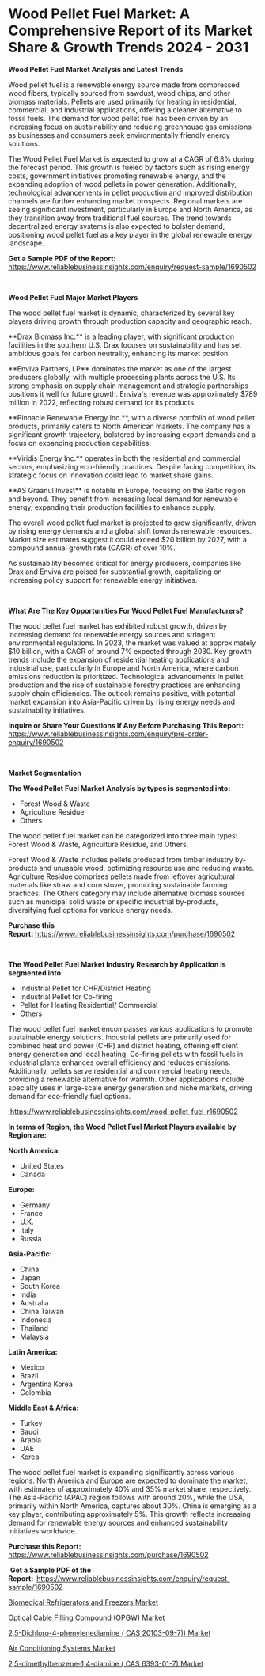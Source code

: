 <p><h1>Wood Pellet Fuel Market: A Comprehensive Report of its Market Share & Growth Trends 2024 - 2031</h1></p><p><strong>Wood Pellet Fuel Market Analysis and Latest Trends</strong></p>
<p><p>Wood pellet fuel is a renewable energy source made from compressed wood fibers, typically sourced from sawdust, wood chips, and other biomass materials. Pellets are used primarily for heating in residential, commercial, and industrial applications, offering a cleaner alternative to fossil fuels. The demand for wood pellet fuel has been driven by an increasing focus on sustainability and reducing greenhouse gas emissions as businesses and consumers seek environmentally friendly energy solutions.</p><p>The Wood Pellet Fuel Market is expected to grow at a CAGR of 6.8% during the forecast period. This growth is fueled by factors such as rising energy costs, government initiatives promoting renewable energy, and the expanding adoption of wood pellets in power generation. Additionally, technological advancements in pellet production and improved distribution channels are further enhancing market prospects. Regional markets are seeing significant investment, particularly in Europe and North America, as they transition away from traditional fuel sources. The trend towards decentralized energy systems is also expected to bolster demand, positioning wood pellet fuel as a key player in the global renewable energy landscape.</p></p>
<p><strong>Get a Sample PDF of the Report:&nbsp;</strong> <a href="https://www.reliablebusinessinsights.com/enquiry/request-sample/1690502?utm_campaign=1135&utm_medium=2&utm_source=Github&utm_content=ia&utm_term=17102024&utm_id=wood-pellet-fuel">https://www.reliablebusinessinsights.com/enquiry/request-sample/1690502</a></p>
<p>&nbsp;</p>
<p><strong>Wood Pellet Fuel Major Market Players</strong></p>
<p><p>The wood pellet fuel market is dynamic, characterized by several key players driving growth through production capacity and geographic reach. </p><p>**Drax Biomass Inc.** is a leading player, with significant production facilities in the southern U.S. Drax focuses on sustainability and has set ambitious goals for carbon neutrality, enhancing its market position. </p><p>**Enviva Partners, LP** dominates the market as one of the largest producers globally, with multiple processing plants across the U.S. Its strong emphasis on supply chain management and strategic partnerships positions it well for future growth. Enviva's revenue was approximately $789 million in 2022, reflecting robust demand for its products.</p><p>**Pinnacle Renewable Energy Inc.**, with a diverse portfolio of wood pellet products, primarily caters to North American markets. The company has a significant growth trajectory, bolstered by increasing export demands and a focus on expanding production capabilities.</p><p>**Viridis Energy Inc.** operates in both the residential and commercial sectors, emphasizing eco-friendly practices. Despite facing competition, its strategic focus on innovation could lead to market share gains.</p><p>**AS Graanul Invest** is notable in Europe, focusing on the Baltic region and beyond. They benefit from increasing local demand for renewable energy, expanding their production facilities to enhance supply.</p><p>The overall wood pellet fuel market is projected to grow significantly, driven by rising energy demands and a global shift towards renewable resources. Market size estimates suggest it could exceed $20 billion by 2027, with a compound annual growth rate (CAGR) of over 10%. </p><p>As sustainability becomes critical for energy producers, companies like Drax and Enviva are poised for substantial growth, capitalizing on increasing policy support for renewable energy initiatives.</p></p>
<p>&nbsp;</p>
<p><strong>What Are The Key Opportunities For Wood Pellet Fuel Manufacturers?</strong></p>
<p><p>The wood pellet fuel market has exhibited robust growth, driven by increasing demand for renewable energy sources and stringent environmental regulations. In 2023, the market was valued at approximately $10 billion, with a CAGR of around 7% expected through 2030. Key growth trends include the expansion of residential heating applications and industrial use, particularly in Europe and North America, where carbon emissions reduction is prioritized. Technological advancements in pellet production and the rise of sustainable forestry practices are enhancing supply chain efficiencies. The outlook remains positive, with potential market expansion into Asia-Pacific driven by rising energy needs and sustainability initiatives.</p></p>
<p><strong>Inquire or Share Your Questions If Any Before Purchasing This Report:</strong> <a href="https://www.reliablebusinessinsights.com/enquiry/pre-order-enquiry/1690502?utm_campaign=1135&utm_medium=2&utm_source=Github&utm_content=ia&utm_term=17102024&utm_id=wood-pellet-fuel">https://www.reliablebusinessinsights.com/enquiry/pre-order-enquiry/1690502</a></p>
<p>&nbsp;</p>
<p><strong>Market Segmentation</strong></p>
<p><strong>The Wood Pellet Fuel Market Analysis by types is segmented into:</strong></p>
<p><ul><li>Forest Wood & Waste</li><li>Agriculture Residue</li><li>Others</li></ul></p>
<p><p>The wood pellet fuel market can be categorized into three main types: Forest Wood & Waste, Agriculture Residue, and Others. </p><p>Forest Wood & Waste includes pellets produced from timber industry by-products and unusable wood, optimizing resource use and reducing waste. Agriculture Residue comprises pellets made from leftover agricultural materials like straw and corn stover, promoting sustainable farming practices. The Others category may include alternative biomass sources such as municipal solid waste or specific industrial by-products, diversifying fuel options for various energy needs.</p></p>
<p><strong>Purchase this Report:&nbsp;</strong><a href="https://www.reliablebusinessinsights.com/purchase/1690502?utm_campaign=1135&utm_medium=2&utm_source=Github&utm_content=ia&utm_term=17102024&utm_id=wood-pellet-fuel">https://www.reliablebusinessinsights.com/purchase/1690502</a></p>
<p>&nbsp;</p>
<p><strong>The Wood Pellet Fuel Market Industry Research by Application is segmented into:</strong></p>
<p><ul><li>Industrial Pellet for CHP/District Heating</li><li>Industrial Pellet for Co-firing</li><li>Pellet for Heating Residential/ Commercial</li><li>Others</li></ul></p>
<p><p>The wood pellet fuel market encompasses various applications to promote sustainable energy solutions. Industrial pellets are primarily used for combined heat and power (CHP) and district heating, offering efficient energy generation and local heating. Co-firing pellets with fossil fuels in industrial plants enhances overall efficiency and reduces emissions. Additionally, pellets serve residential and commercial heating needs, providing a renewable alternative for warmth. Other applications include specialty uses in large-scale energy generation and niche markets, driving demand for eco-friendly fuel options.</p></p>
<p><a href="https://www.reliablebusinessinsights.com/wood-pellet-fuel-r1690502?utm_campaign=1135&utm_medium=2&utm_source=Github&utm_content=ia&utm_term=17102024&utm_id=wood-pellet-fuel">&nbsp;https://www.reliablebusinessinsights.com/wood-pellet-fuel-r1690502</a></p>
<p><strong>In terms of Region, the Wood Pellet Fuel Market Players available by Region are:</strong></p>
<p>
    <p> <strong> North America: </strong>
        <ul>
            <li>United States</li>
            <li>Canada</li>
        </ul>
        </p> 
    <p> <strong> Europe: </strong>
        <ul>
            <li>Germany</li>
            <li>France</li>
            <li>U.K.</li>
            <li>Italy</li>
            <li>Russia</li>
        </ul>
        </p> 
    <p> <strong> Asia-Pacific: </strong>
        <ul>
            <li>China</li>
            <li>Japan</li>
            <li>South Korea</li>
            <li>India</li>
            <li>Australia</li>
            <li>China Taiwan</li>
            <li>Indonesia</li>
            <li>Thailand</li>
            <li>Malaysia</li>
        </ul>
        </p> 
    <p> <strong> Latin America: </strong>
        <ul>
            <li>Mexico</li>
            <li>Brazil</li>
            <li>Argentina Korea</li>
            <li>Colombia</li>
        </ul>
        </p> 
    <p> <strong> Middle East & Africa: </strong>
        <ul>
            <li>Turkey</li>
            <li>Saudi</li>
            <li>Arabia</li>
            <li>UAE</li>
            <li>Korea</li>
        </ul>
    </p>
    </p>
<p><p>The wood pellet fuel market is expanding significantly across various regions. North America and Europe are expected to dominate the market, with estimates of approximately 40% and 35% market share, respectively. The Asia-Pacific (APAC) region follows with around 20%, while the USA, primarily within North America, captures about 30%. China is emerging as a key player, contributing approximately 5%. This growth reflects increasing demand for renewable energy sources and enhanced sustainability initiatives worldwide.</p></p>
<p><strong>Purchase this Report: </strong><a href="https://www.reliablebusinessinsights.com/purchase/1690502?utm_campaign=1135&utm_medium=2&utm_source=Github&utm_content=ia&utm_term=17102024&utm_id=wood-pellet-fuel">https://www.reliablebusinessinsights.com/purchase/1690502</a></p>
<p>&nbsp;<strong>Get a Sample PDF of the Report:&nbsp;&nbsp;</strong><a href="https://www.reliablebusinessinsights.com/enquiry/request-sample/1690502?utm_campaign=1135&utm_medium=2&utm_source=Github&utm_content=ia&utm_term=17102024&utm_id=wood-pellet-fuel">https://www.reliablebusinessinsights.com/enquiry/request-sample/1690502</a></p>
<p><strong></strong></p>
<p><p><a href="https://issuu.com/reportprime-2/docs/biomedical-refrigerators-and-freeze_1dfb4321c33da0?utm_campaign=1135&utm_medium=2&utm_source=Github&utm_content=ia&utm_term=17102024&utm_id=wood-pellet-fuel">Biomedical Refrigerators and Freezers Market</a></p><p><a href="https://www.linkedin.com/pulse/strategic-market-insights-navigating-global-optical-cable-filling-9397f?utm_campaign=1135&utm_medium=2&utm_source=Github&utm_content=ia&utm_term=17102024&utm_id=wood-pellet-fuel">Optical Cable Filling Compound (OPGW) Market</a></p><p><a href="https://github.com/shantaev7par/Market-Research-Report-List-1/blob/main/25-dichloro-4-phenylenediamine-cas-20103-09-7-market.md?utm_campaign=1135&utm_medium=2&utm_source=Github&utm_content=ia&utm_term=17102024&utm_id=wood-pellet-fuel">2,5-Dichloro-4-phenylenediamine ( CAS 20103-09-7)) Market</a></p><p><a href="https://issuu.com/reportprime-2/docs/air-conditioning-systems-market-siz_acbefa9b20a35c?utm_campaign=1135&utm_medium=2&utm_source=Github&utm_content=ia&utm_term=17102024&utm_id=wood-pellet-fuel">Air Conditioning Systems Market</a></p><p><a href="https://github.com/delmasportse2/Market-Research-Report-List-1/blob/main/25-dimethylbenzene-14-diamine-cas-6393-01-7-market.md?utm_campaign=1135&utm_medium=2&utm_source=Github&utm_content=ia&utm_term=17102024&utm_id=wood-pellet-fuel">2,5-dimethylbenzene-1,4-diamine ( CAS 6393-01-7) Market</a></p></p>